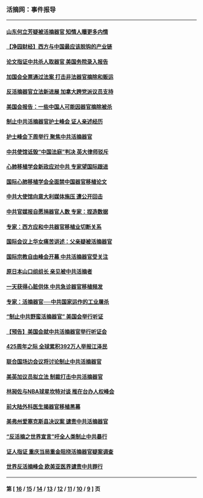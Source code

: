 ### 活摘网：事件报导
---
#### [山东何立芳疑被活摘器官 知情人曝更多内情](../../pages/nf5877/n14047530.md?10050430) 
#### [【净园财经】西方与中国最应该脱钩的产业链](../../pages/nf5877/n14016113.md?10050430) 
#### [论文指证中共杀人取器官 美国务院录入报告](../../pages/nf5877/n13999890.md?10050430) 
#### [加国会全票通过法案 打击非法器官摘除和贩运](../../pages/nf5877/n13884924.md?10050430) 
#### [反活摘器官立法新进展 加拿大跨党派议员支持](../../pages/nf5877/n13876061.md?10050430) 
#### [美国会报告：一些中国人可能因器官摘除被杀](../../pages/nf5877/n13867964.md?10050430) 
#### [制止中共活摘器官护士峰会 证人亲述经历](../../pages/nf5877/n13859007.md?10050430) 
#### [护士峰会下周举行 聚焦中共活摘器官](../../pages/nf5877/n13855418.md?10050430) 
#### [中共使馆诋毁“中国法庭”判决 英大律师驳斥](../../pages/nf5877/n13833945.md?10050430) 
#### [心肺移植学会新政应对中共 专家望国际跟进](../../pages/nf5877/n13829043.md?10050430) 
#### [国际心肺移植学会全面禁中国器官移植论文](../../pages/nf5877/n13827785.md?10050430) 
#### [中共大使馆向意大利媒体施压 遭公开回击](../../pages/nf5877/n13826038.md?10050430) 
#### [中共官媒报自愿捐器官人数 专家：捏造数据](../../pages/nf5877/n13814130.md?10050430) 
#### [专家：西方应和中共器官移植业切断关系](../../pages/nf5877/n13772828.md?10050430) 
#### [国际会议上华女痛苦讲述：父亲疑被活摘器官](../../pages/nf5877/n13771583.md?10050430) 
#### [国际宗教自由峰会开幕 中共活摘器官受关注](../../pages/nf5877/n13769995.md?10050430) 
#### [原日本山口组组长 亲见被中共活摘者](../../pages/nf5877/n13767360.md?10050430) 
#### [一天获得心脏供体 中共急诊器官移植频发](../../pages/nf5877/n13764689.md?10050430) 
#### [专家：活摘器官──中共国家运作的工业屠杀](../../pages/nf5877/n13761178.md?10050430) 
#### [“制止中共野蛮活摘器官” 美国会举行听证](../../pages/nf5877/n13735831.md?10050430) 
#### [【预告】美国会就中共活摘器官举行听证会](../../pages/nf5877/n13732843.md?10050430) 
#### [425周年之际 全球累积392万人举报江泽民](../../pages/nf5877/n13719232.md?10050430) 
#### [联合国场边会议将讨论制止中共活摘器官](../../pages/nf5877/n13656361.md?10050430) 
#### [美英加议员拟立法 制裁打击中共活摘器官](../../pages/nf5877/n13430251.md?10050430) 
#### [林昶佐与NBA球星坎特对谈 推在台办人权峰会](../../pages/nf5877/n13414467.md?10050430) 
#### [前大陆外科医生揭器官移植黑幕](../../pages/nf5877/n13401416.md?10050430) 
#### [美弗州爱塞克斯县决议案 谴责中共活摘器官](../../pages/nf5877/n13320919.md?10050430) 
#### [“反活摘之世界宣言”吁全人类制止中共暴行](../../pages/nf5877/n13259730.md?10050430) 
#### [证人指证 重庆当局重金阻挠活摘器官疑案调查](../../pages/nf5877/n13259127.md?10050430) 
#### [世界反活摘峰会 欧美亚医界谴责中共罪行](../../pages/nf5877/n13253550.md?10050430) 

---
#### 第 [ [16](./16.md?10050430) / [15](./15.md?10050430) / [14](./14.md?10050430) / [13](./13.md?10050430) / [12](./12.md?10050430) / [11](./11.md?10050430) / [10](./10.md?10050430) / [9](./9.md?10050430) ] 页

